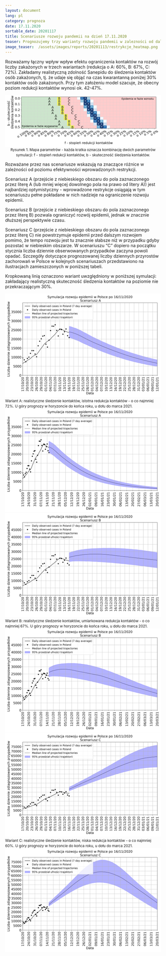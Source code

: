 ```yaml
---
layout: document
lang: pl
category: prognoza
date: 17.11.2020
sortable_date: 20201117
title: Scenariusze rozwoju pandemii na dzień 17.11.2020 
teaser: Prognozujemy trzy warianty rozwoju pandemii w zalezności od dalszego poziomu redukcji kontaktów.
image_teaser:  /assets/images/reports/20201113/restrykcje_heatmap.png
---
```


Rozważamy łączny wpływ wpływ efektu ograniczenia kontaktów na rozwój liczby zakażonych w trzech wariantach 
(redukcja o A: 60%, B: 67%, C: 72%). Zakładamy realistyczną zdolność Sanepidu do śledzenia kontaktów osób zakażonych, 
tj. że udaje się objąć na czas kwarantanną poniżej 30% kontaktów osób zakażonych. Przy tym założeniu model szacuje, że
obecny poziom redukcji kontaktów wynosi ok. 42-47%.

<div style="text-align: center" class="row 80%">
    <span class="image fit">
        <img src="/assets/images/reports/20201113/restrykcje_heatmap.png" style="display: block; margin: 0 auto;"/>
    </span>
    <small>Rysunek 1. Mapa parametrów - każda kratka oznacza kombinację dwóch parametrów symulacji: f - stopień redukcji kontaktów, b - skuteczność śledzenia kontaktów.</small>
</div>

<div class="row">
<p></p>
<p>Rozważane przez nas scenariusze wskazują na znaczące różnice w zależności od poziomu efektywności wprowadzonych
 restrykcji.</p>
<p>Scenariusz A (przejście z niebieskiego obszaru do pola zaznaczonego przez literę A 
 (lub mniej więcej dowolnego pola na prawo od litery A)) jest najbardziej optymistyczny - wprowadzone restrykcje 
 osiągają w tym scenariuszu pełne pokładane w nich nadzieje na ograniczenie rozwoju epidemii.
</p><p>Scenariusz B (przejście z niebieskiego obszaru do pola zaznaczonego przez literę B) pozwala ograniczyć
 rozwój epidemii, jednak w znacznie dłuższej perspektywie czasu. </p>
 <p>Scenariusz C (przejście z niebieskiego obszaru do pola zaznaczonego przez literę C) nie powstrzymuje epidemii 
 przed dalszym rozwojem pomimo, że tempo rozwoju jest tu znacznie słabsze niż w przypadku gdyby pozostać w 
 niebieskim obszarze. W scenariuszu “C” dopiero na początku stycznia liczba dziennie obserwowanych przypadków 
 zaczyna powoli opadać. Szczegóły dotyczące prognozowanej liczby dziennych przyrostów zachorowań w Polsce w
  kolejnych scenariuszach przedstawiono na ilustracjach zamieszczonych w poniższej tabeli.</p>

<p>Kropkowaną linią oznaczono wariant uwzględniony w poniższej symulacji: zakładający realistyczną skuteczność 
śledzenia kontaktów na poziomie nie przekraczającym 30%.</p>
</div>
<div class="box alt">
    <div class="row 80% uniform">
        <div class="6u 12u$(medium)">
            <span class="image fit">
                <img src="/assets/images/reports/20201117/scenario_GreenShifted_False_16_11_2020_year_end_PL.png" />
            </span>
            <small>Wariant A: realistyczne śledzenie kontaktów, istotna redukcja kontaktów - o co najmniej 72%. 
            U góry prognozy w horyzoncie do końca roku, u dołu do marca 2021.</small>
            <span class="image fit">
                <img src="/assets/images/reports/20201117/scenario_GreenShifted_False_16_11_2020_march_PL.png" />
            </span>
        </div>
        <div class="6u 12u$(medium)">
            <span class="image fit">
                <img src="/assets/images/reports/20201117/scenario_YellowShifted_False_16_11_2020_year_end_PL.png" />
            </span>
            <small>Wariant B: realistyczne śledzenie kontaktów, umiarkowana redukcja kontaktów - o co najmniej 67%. 
            U góry prognozy w horyzoncie do końca roku, u dołu do marca 2021.</small>
            <span class="image fit">
                <img src="/assets/images/reports/20201117/scenario_YellowShifted_False_16_11_2020_march_PL.png" />
            </span>
        </div>
        <div class="6u 12u$(medium)">
            <span class="image fit">
                <img src="/assets/images/reports/20201117/scenario_RedShifted_False_16_11_2020_year_end_PL.png" />
            </span>
            <small>Wariant C: realistyczne śledzenie kontaktów, niska redukcja kontaktów - o co najmniej 60%. 
            U góry prognozy w horyzoncie do końca roku, u dołu do marca 2021.</small>
            <span class="image fit">
                <img src="/assets/images/reports/20201117/scenario_RedShifted_False_16_11_2020_march_PL.png" />
            </span>
        </div>
    </div>
</div>